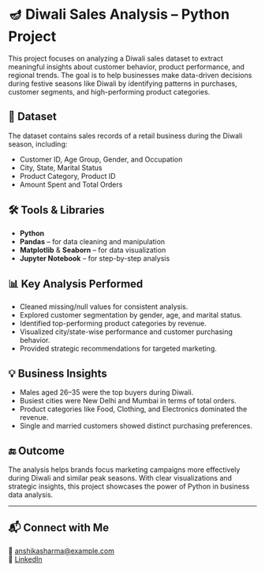 # 🪔 Diwali Sales Analysis – Python Project

This project focuses on analyzing a Diwali sales dataset to extract meaningful insights about customer behavior, product performance, and regional trends. The goal is to help businesses make data-driven decisions during festive seasons like Diwali by identifying patterns in purchases, customer segments, and high-performing product categories.

## 📁 Dataset
The dataset contains sales records of a retail business during the Diwali season, including:
- Customer ID, Age Group, Gender, and Occupation
- City, State, Marital Status
- Product Category, Product ID
- Amount Spent and Total Orders

## 🛠️ Tools & Libraries
- **Python**
- **Pandas** – for data cleaning and manipulation
- **Matplotlib** & **Seaborn** – for data visualization
- **Jupyter Notebook** – for step-by-step analysis

## 📊 Key Analysis Performed
- Cleaned missing/null values for consistent analysis.
- Explored customer segmentation by gender, age, and marital status.
- Identified top-performing product categories by revenue.
- Visualized city/state-wise performance and customer purchasing behavior.
- Provided strategic recommendations for targeted marketing.

## 💡 Business Insights
- Males aged 26–35 were the top buyers during Diwali.
- Busiest cities were New Delhi and Mumbai in terms of total orders.
- Product categories like Food, Clothing, and Electronics dominated the revenue.
- Single and married customers showed distinct purchasing preferences.

## 🔚 Outcome
The analysis helps brands focus marketing campaigns more effectively during Diwali and similar peak seasons. With clear visualizations and strategic insights, this project showcases the power of Python in business data analysis.



---

## 📬 Connect with Me
📧 [anshikasharma@example.com](mailto:anshikasharma@gmail.com)  
🔗 [LinkedIn](https://www.linkedin.com/in/anshika-sharma-47b393348/)

